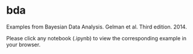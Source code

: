 # bda
Examples from Bayesian Data Analysis. Gelman et al. Third edition. 2014.

Please click any notebook (.ipynb) to view the corresponding example in your browser.
